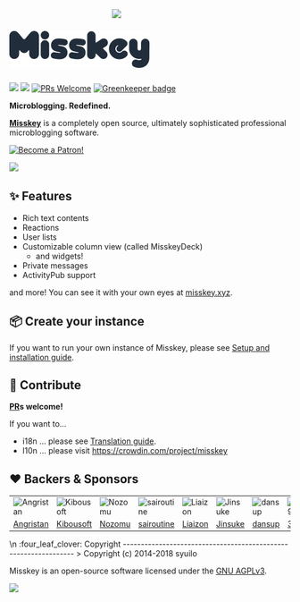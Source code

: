 <!-- This README was generated by a tool. If you want to edit some sentences, please edit .autogen/README.(head|foot).md instead of this file.  -->
<img src="https://github.com/syuilo/misskey/blob/b3f42e62af698a67c2250533c437569559f1fdf9/src/himasaku/resources/himasaku.png?raw=true" align="right" width="320px"/>

[![Misskey](/assets/title.png)](https://misskey.xyz/)
================================================================

[![][travis-badge]][travis-link]
[![][dependencies-badge]][dependencies-link]
[![PRs Welcome](https://img.shields.io/badge/PRs-welcome-brightgreen.svg?style=flat-square)](http://makeapullrequest.com) [![Greenkeeper badge](https://badges.greenkeeper.io/syuilo/misskey.svg)](https://greenkeeper.io/)

**Microblogging. Redefined.**

**[Misskey](https://misskey.xyz)** is a completely open source,
ultimately sophisticated professional microblogging software.

<a href="https://www.patreon.com/syuilo"><img src="https://c5.patreon.com/external/logo/become_a_patron_button@2x.png" alt="Become a Patron!" width="160" /></a>

![](https://ja.mstdn.wiki/images/e/ed/Deck.jpg)

:sparkles: Features
----------------------------------------------------------------
* Rich text contents
* Reactions
* User lists
* Customizable column view (called MisskeyDeck)
  * and widgets!
* Private messages
* ActivityPub support

and more! You can see it with your own eyes at [misskey.xyz](https://misskey.xyz).

:package: Create your instance
----------------------------------------------------------------
If you want to run your own instance of Misskey,
please see [Setup and installation guide](./docs/setup.en.md).

:wrench: Contribute
----------------------------------------------------------------
**[PR](https://github.com/syuilo/misskey/pulls)s welcome!**

If you want to...
* i18n ... please see [Translation guide](./docs/translate.en.md).
* l10n ... please visit https://crowdin.com/project/misskey

:heart: Backers & Sponsors
----------------------------------------------------------------
<table><tr>
<td><img src="https://c10.patreonusercontent.com/3/eyJoIjoxMDAsInciOjEwMH0%3D/patreon-media/p/user/2438778/151ddc6273ff4c30800b1680fbca898a/2?token-time=2145916800&token-hash=I7Car-V2iUs1CYXtvVOTunibMz6BpC2ItuzMwgjY5PA%3D" alt="Angristan"></td>
<td><img src="LLC." alt="Kibousoft"></td>
<td><img src="Saito" alt="Nozomu"></td>
<td><img src="https://c8.patreon.com/2/100/10794979" alt="sairoutine"></td>
<td><img src="Wakest" alt="Liaizon"></td>
<td><img src="https://c8.patreon.com/2/100/11501571" alt="Jinsuke"></td>
<td><img src="https://c10.patreonusercontent.com/3/eyJoIjoxMDAsInciOjEwMH0%3D/patreon-media/p/user/4503830/ccf2cc867ea64de0b524bb2e24b9a1cb/1?token-time=2145916800&token-hash=S1zP0QyLU52Dqq6dtc9qNYyWfW86XrYHiR4NMbeOrnA%3D" alt="dansup"></td>
<td><img src="https://c10.patreonusercontent.com/3/eyJoIjoxMDAsInciOjEwMH0%3D/patreon-media/p/user/12378075/0156f769e20f412594fa6b87d85fe228/1?token-time=2145916800&token-hash=IsIJRUXszzoD6-7pDnRY8I05T9nSznc4GTaxj7C9SwU%3D" alt="39ff"></td>
<td><img src="Ark" alt="Aureole"></td>
<td><img src="Shibuya" alt="Takashi"></td>
</tr><tr>
<td><a href="https://www.patreon.com/Angristan">Angristan</a></td>
<td><a href="https://c10.patreonusercontent.com/3/eyJoIjoxMDAsInciOjEwMH0%3D/patreon-media/p/user/7822681/167f286a16144b67aeb71aa71ca556fd/1?token-time=2145916800&token-hash=07X14YyXSAnQjdIWaJUklwweZsTItXjvSTjJXL8IWXw%3D">Kibousoft</a></td>
<td><a href="https://c10.patreonusercontent.com/3/eyJoIjoxMDAsInciOjEwMH0%3D/patreon-media/p/user/5827393/59893c191dda408f9cabd0f20a3a5627/1?token-time=2145916800&token-hash=9OFOqUeLdhkhSz6nzjHLbnF0kmSXrA7a5RcZjnL3K3k%3D">Nozomu</a></td>
<td><a href="https://www.patreon.com/user?u=10794979">sairoutine</a></td>
<td><a href="https://c10.patreonusercontent.com/3/eyJoIjoxMDAsInciOjEwMH0%3D/patreon-media/p/user/3075183/c2ae575c604e420297f000ccc396e395/1?token-time=2145916800&token-hash=7vE4mRWzlcqpDmQUadyiZrrGjWIVsthhSa0ub67xltQ%3D">Liaizon</a></td>
<td><a href="https://www.patreon.com/user?u=11501571">Jinsuke</a></td>
<td><a href="https://www.patreon.com/dansup">dansup</a></td>
<td><a href="https://www.patreon.com/user?u=12378075">39ff</a></td>
<td><a href="https://c8.patreon.com/2/100/8249688">Aureole</a></td>
<td><a href="https://c10.patreonusercontent.com/3/eyJoIjoxMDAsInciOjEwMH0%3D/patreon-media/p/user/12531784/93a45137841849329ba692da92ac7c60/1?token-time=2145916800&token-hash=tMosUojzUYJCH_3t--tvYA-SMCyrS__hzSndyaRSnbo%3D">Takashi</a></td>
</tr></table>\n
:four_leaf_clover: Copyright
----------------------------------------------------------------
> Copyright (c) 2014-2018 syuilo

Misskey is an open-source software licensed under the [GNU AGPLv3](LICENSE).

[![][agpl-3.0-badge]][AGPL-3.0]

[agpl-3.0]:           https://www.gnu.org/licenses/agpl-3.0.en.html
[agpl-3.0-badge]:     https://img.shields.io/badge/license-AGPL--3.0-444444.svg?style=flat-square
[travis-link]:        https://travis-ci.org/syuilo/misskey
[travis-badge]:       http://img.shields.io/travis/syuilo/misskey/master.svg?style=flat-square
[dependencies-link]:  https://david-dm.org/syuilo/misskey
[dependencies-badge]: https://img.shields.io/david/syuilo/misskey.svg?style=flat-square

[backer-url]: #backers
[backer-badge]: https://opencollective.com/misskey/backers/badge.svg
[backers-image]: https://opencollective.com/misskey/backers.svg
[sponsor-url]: #sponsors
[sponsor-badge]: https://opencollective.com/misskey/sponsors/badge.svg
[sponsors-image]: https://opencollective.com/misskey/sponsors.svg
[support-url]: https://opencollective.com/misskey#support

[syuilo-link]:      https://syuilo.com
[syuilo-icon]:      https://avatars2.githubusercontent.com/u/4439005?v=3&s=70
